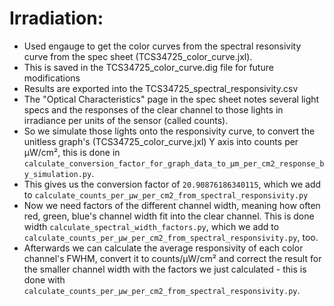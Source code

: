 # Irradiation:

- Used engauge to get the color curves from the spectral resonsivity curve from the spec sheet (TCS34725_color_curve.jxl).
- This is saved in the TCS34725_color_curve.dig file for future modifications
- Results are exported into the TCS34725_spectral_responsivity.csv
- The "Optical Characteristics" page in the spec sheet notes several light specs and the responses of the clear channel to those lights in irradiance per units of the sensor (called counts).
- So we simulate those lights onto the responsivity curve, to convert the unitless graph's (TCS34725_color_curve.jxl) Y axis into counts per µW/cm², this is done in `calculate_conversion_factor_for_graph_data_to_µm_per_cm2_response_by_simulation.py`.
- This gives us the conversion factor of `20.90876186340115`, which we add to `calculate_counts_per_µw_per_cm2_from_spectral_responsivity.py`
- Now we need factors of the different channel width, meaning how often red, green, blue's channel width fit into the clear channel. This is done width `calculate_spectral_width_factors.py`, which we add to `calculate_counts_per_µw_per_cm2_from_spectral_responsivity.py`, too.
- Afterwards we can calculate the average responsivity of each color channel's FWHM, convert it to counts/µW/cm² and correct the result for the smaller channel width with the factors we just calculated - this is done with `calculate_counts_per_µw_per_cm2_from_spectral_responsivity.py`.
